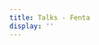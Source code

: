 ```yaml
---
title: Talks - Fenta
display: ''
---
```


<SubNav/>

<ClientOnly>
  <Plum/>
</ClientOnly>

<ListPosts type="talk"/>
